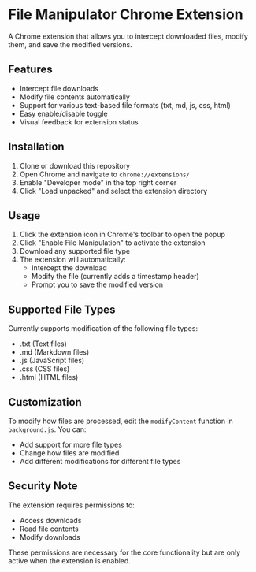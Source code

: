 # File Manipulator Chrome Extension

A Chrome extension that allows you to intercept downloaded files, modify them, and save the modified versions.

## Features

- Intercept file downloads
- Modify file contents automatically
- Support for various text-based file formats (txt, md, js, css, html)
- Easy enable/disable toggle
- Visual feedback for extension status

## Installation

1. Clone or download this repository
2. Open Chrome and navigate to `chrome://extensions/`
3. Enable "Developer mode" in the top right corner
4. Click "Load unpacked" and select the extension directory

## Usage

1. Click the extension icon in Chrome's toolbar to open the popup
2. Click "Enable File Manipulation" to activate the extension
3. Download any supported file type
4. The extension will automatically:
   - Intercept the download
   - Modify the file (currently adds a timestamp header)
   - Prompt you to save the modified version

## Supported File Types

Currently supports modification of the following file types:
- .txt (Text files)
- .md (Markdown files)
- .js (JavaScript files)
- .css (CSS files)
- .html (HTML files)

## Customization

To modify how files are processed, edit the `modifyContent` function in `background.js`. You can:
- Add support for more file types
- Change how files are modified
- Add different modifications for different file types

## Security Note

The extension requires permissions to:
- Access downloads
- Read file contents
- Modify downloads

These permissions are necessary for the core functionality but are only active when the extension is enabled. 